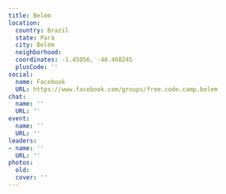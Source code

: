 ```yaml
---
title: Belém
location:
  country: Brazil
  state: Pará
  city: Belém
  neighborhood: 
  coordinates: -1.45056, -48.468245
  plusCode: ''
social:
  name: Facebook
  URL: https://www.facebook.com/groups/free.code.camp.belem
chat:
  name: ''
  URL: ''
event:
  name: ''
  URL: ''
leaders:
- name: ''
  URL: ''
photos:
  old: 
  cover: ''
---
```

